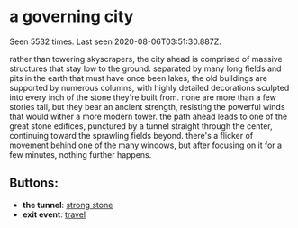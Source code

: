 # a governing city

Seen 5532 times. Last seen 2020-08-06T03:51:30.887Z.

rather than towering skyscrapers, the city ahead is comprised of massive structures that stay low to the ground. separated by many long fields and pits in the earth that must have once been lakes, the old buildings are supported by numerous columns, with highly detailed decorations sculpted into every inch of the stone they're built from. none are more than a few stories tall, but they bear an ancient strength, resisting the powerful winds that would wither a more modern tower. the path ahead leads to one of the great stone edifices, punctured by a tunnel straight through the center, continuing toward the sprawling fields beyond. there's a flicker of movement behind one of the many windows, but after focusing on it for a few minutes, nothing further happens.

## Buttons:

- **the tunnel**: [strong stone](strong-stone-7u1cex.md)
- **exit event**: [travel](travel-travel.md)